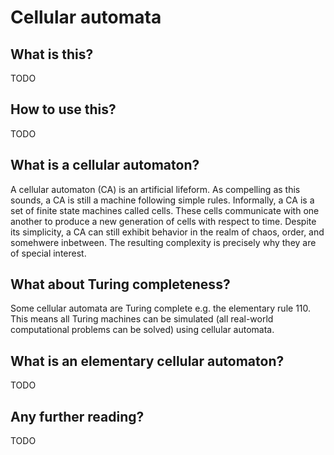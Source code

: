 # Cellular automata

## What is this?
TODO

## How to use this?
TODO

## What is a cellular automaton?
A cellular automaton (CA) is an artificial lifeform. As compelling as this sounds, a CA is still a machine following simple rules. Informally, a CA is a set of finite state machines called cells. These cells communicate with one another to produce a new generation of cells with respect to time. Despite its simplicity, a CA can still exhibit behavior in the realm of chaos, order, and somehwere inbetween. The resulting complexity is precisely why they are of special interest.

## What about Turing completeness?
Some cellular automata are Turing complete e.g. the elementary rule 110. This means all Turing machines can be simulated (all real-world computational problems can be solved) using cellular automata.

## What is an elementary cellular automaton?
TODO

## Any further reading?
TODO